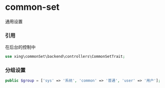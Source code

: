 # common-set
通用设置

### 引用
在后台的控制中
```php
use xing\commonSet\backend\controllers\CommonSetTrait;
```

### 分组设置
```php
public $group = ['sys' => '系统', 'common' => '普通', 'user' => '用户'];
```